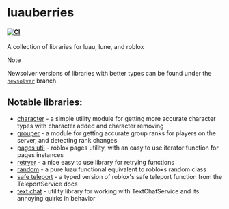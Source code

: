 # luauberries
#### [![CI](https://github.com/gaymeowing/luauberries/actions/workflows/ci.yml/badge.svg)](https://github.com/gaymeowing/luauberries/actions/workflows/ci.yml)
A collection of libraries for luau, lune, and roblox

> [!NOTE]
> Newsolver versions of libraries with better types can be found under the [`newsolver`](https://github.com/gaymeowing/luauberries/tree/newsolver) branch.

## Notable libraries:
- [character](<https://libs.luau.lol/character>) - a simple utility module for getting more accurate character types with character added and character removing
- [grouper](<https://libs.luau.lol/grouper>) - a module for getting accurate group ranks for players on the server, and detecting rank changes
- [pages util](<https://libs.luau.lol/pages-util>) - roblox pages utility, with an easy to use iterator function for pages instances
- [retryer](<https://libs.luau.lol/retryer>) - a nice easy to use library for retrying functions
- [random](<https://libs.luau.lol/random>) - a pure luau functional equivalent to robloxs random class
- [safe teleport](<https://libs.luau.lol/safe-teleport>) - a typed version of roblox's safe teleport function from the TeleportService docs
- [text chat](<https://libs.luau.lol/text-chat>) - utility library for working with TextChatService and its annoying quirks in behavior
